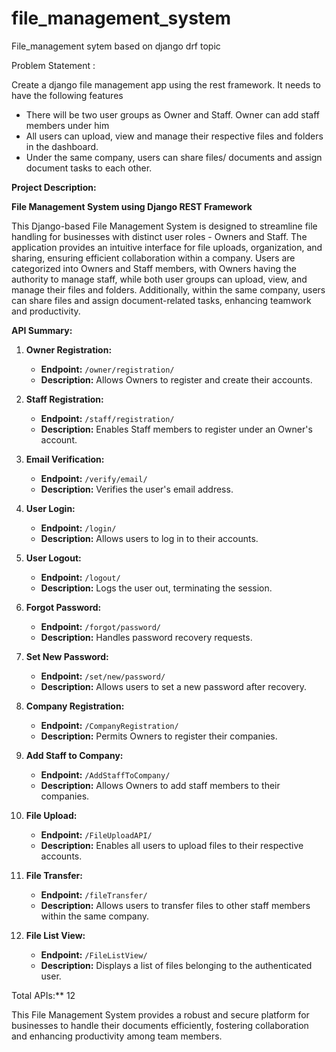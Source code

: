 # file_management_system
File_management sytem based on django drf topic


Problem Statement : 

Create a django file management app using the rest framework. It needs to have the following features
- There will be two user groups as Owner and Staff. Owner can add staff members under him
- All users can upload, view and manage their respective files and folders in the dashboard.
- Under the same company, users can share files/ documents and assign document tasks to each other.

**Project Description:**

**File Management System using Django REST Framework**

This Django-based File Management System is designed to streamline file handling for businesses with distinct user roles - Owners and Staff. The application provides an intuitive interface for file uploads, organization, and sharing, ensuring efficient collaboration within a company. Users are categorized into Owners and Staff members, with Owners having the authority to manage staff, while both user groups can upload, view, and manage their files and folders. Additionally, within the same company, users can share files and assign document-related tasks, enhancing teamwork and productivity.

**API Summary:**

1. **Owner Registration:**
   - **Endpoint:** `/owner/registration/`
   - **Description:** Allows Owners to register and create their accounts.

2. **Staff Registration:**
   - **Endpoint:** `/staff/registration/`
   - **Description:** Enables Staff members to register under an Owner's account.

3. **Email Verification:**
   - **Endpoint:** `/verify/email/`
   - **Description:** Verifies the user's email address.

4. **User Login:**
   - **Endpoint:** `/login/`
   - **Description:** Allows users to log in to their accounts.

5. **User Logout:**
   - **Endpoint:** `/logout/`
   - **Description:** Logs the user out, terminating the session.

6. **Forgot Password:**
   - **Endpoint:** `/forgot/password/`
   - **Description:** Handles password recovery requests.

7. **Set New Password:**
   - **Endpoint:** `/set/new/password/`
   - **Description:** Allows users to set a new password after recovery.

8. **Company Registration:**
   - **Endpoint:** `/CompanyRegistration/`
   - **Description:** Permits Owners to register their companies.

9. **Add Staff to Company:**
   - **Endpoint:** `/AddStaffToCompany/`
   - **Description:** Allows Owners to add staff members to their companies.

10. **File Upload:**
    - **Endpoint:** `/FileUploadAPI/`
    - **Description:** Enables all users to upload files to their respective accounts.

11. **File Transfer:**
    - **Endpoint:** `/fileTransfer/`
    - **Description:** Allows users to transfer files to other staff members within the same company.

12. **File List View:**
    - **Endpoint:** `/FileListView/`
    - **Description:** Displays a list of files belonging to the authenticated user.

Total APIs:** 12

This File Management System provides a robust and secure platform for businesses to handle their documents efficiently, fostering collaboration and enhancing productivity among team members.

 
